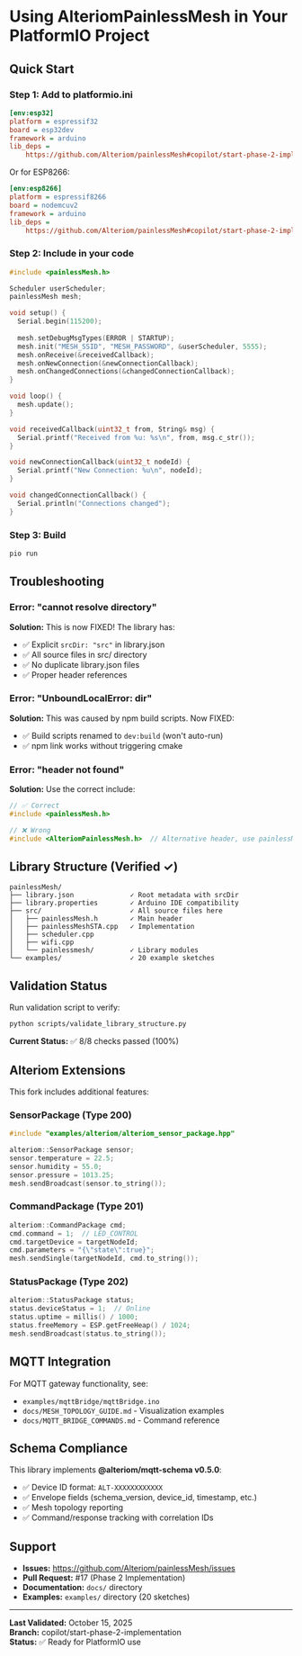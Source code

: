# Using AlteriomPainlessMesh in Your PlatformIO Project

## Quick Start

### Step 1: Add to platformio.ini

```ini
[env:esp32]
platform = espressif32
board = esp32dev
framework = arduino
lib_deps = 
    https://github.com/Alteriom/painlessMesh#copilot/start-phase-2-implementation
```

Or for ESP8266:

```ini
[env:esp8266]
platform = espressif8266
board = nodemcuv2
framework = arduino
lib_deps = 
    https://github.com/Alteriom/painlessMesh#copilot/start-phase-2-implementation
```

### Step 2: Include in your code

```cpp
#include <painlessMesh.h>

Scheduler userScheduler;
painlessMesh mesh;

void setup() {
  Serial.begin(115200);
  
  mesh.setDebugMsgTypes(ERROR | STARTUP);
  mesh.init("MESH_SSID", "MESH_PASSWORD", &userScheduler, 5555);
  mesh.onReceive(&receivedCallback);
  mesh.onNewConnection(&newConnectionCallback);
  mesh.onChangedConnections(&changedConnectionCallback);
}

void loop() {
  mesh.update();
}

void receivedCallback(uint32_t from, String& msg) {
  Serial.printf("Received from %u: %s\n", from, msg.c_str());
}

void newConnectionCallback(uint32_t nodeId) {
  Serial.printf("New Connection: %u\n", nodeId);
}

void changedConnectionCallback() {
  Serial.println("Connections changed");
}
```

### Step 3: Build

```bash
pio run
```

## Troubleshooting

### Error: "cannot resolve directory"

**Solution:** This is now FIXED! The library has:
- ✅ Explicit `srcDir: "src"` in library.json
- ✅ All source files in src/ directory
- ✅ No duplicate library.json files
- ✅ Proper header references

### Error: "UnboundLocalError: dir"

**Solution:** This was caused by npm build scripts. Now FIXED:
- ✅ Build scripts renamed to `dev:build` (won't auto-run)
- ✅ npm link works without triggering cmake

### Error: "header not found"

**Solution:** Use the correct include:

```cpp
// ✅ Correct
#include <painlessMesh.h>

// ❌ Wrong
#include <AlteriomPainlessMesh.h>  // Alternative header, use painlessMesh.h instead
```

## Library Structure (Verified ✓)

```
painlessMesh/
├── library.json              ✓ Root metadata with srcDir
├── library.properties        ✓ Arduino IDE compatibility
├── src/                      ✓ All source files here
│   ├── painlessMesh.h        ✓ Main header
│   ├── painlessMeshSTA.cpp   ✓ Implementation
│   ├── scheduler.cpp
│   ├── wifi.cpp
│   └── painlessmesh/         ✓ Library modules
└── examples/                 ✓ 20 example sketches
```

## Validation Status

Run validation script to verify:

```bash
python scripts/validate_library_structure.py
```

**Current Status:** ✅ 8/8 checks passed (100%)

## Alteriom Extensions

This fork includes additional features:

### SensorPackage (Type 200)
```cpp
#include "examples/alteriom/alteriom_sensor_package.hpp"

alteriom::SensorPackage sensor;
sensor.temperature = 22.5;
sensor.humidity = 55.0;
sensor.pressure = 1013.25;
mesh.sendBroadcast(sensor.to_string());
```

### CommandPackage (Type 201)
```cpp
alteriom::CommandPackage cmd;
cmd.command = 1;  // LED_CONTROL
cmd.targetDevice = targetNodeId;
cmd.parameters = "{\"state\":true}";
mesh.sendSingle(targetNodeId, cmd.to_string());
```

### StatusPackage (Type 202)
```cpp
alteriom::StatusPackage status;
status.deviceStatus = 1;  // Online
status.uptime = millis() / 1000;
status.freeMemory = ESP.getFreeHeap() / 1024;
mesh.sendBroadcast(status.to_string());
```

## MQTT Integration

For MQTT gateway functionality, see:
- `examples/mqttBridge/mqttBridge.ino`
- `docs/MESH_TOPOLOGY_GUIDE.md` - Visualization examples
- `docs/MQTT_BRIDGE_COMMANDS.md` - Command reference

## Schema Compliance

This library implements **@alteriom/mqtt-schema v0.5.0**:
- ✅ Device ID format: `ALT-XXXXXXXXXXXX`
- ✅ Envelope fields (schema_version, device_id, timestamp, etc.)
- ✅ Mesh topology reporting
- ✅ Command/response tracking with correlation IDs

## Support

- **Issues:** https://github.com/Alteriom/painlessMesh/issues
- **Pull Request:** #17 (Phase 2 Implementation)
- **Documentation:** `docs/` directory
- **Examples:** `examples/` directory (20 sketches)

---

**Last Validated:** October 15, 2025  
**Branch:** copilot/start-phase-2-implementation  
**Status:** ✅ Ready for PlatformIO use
